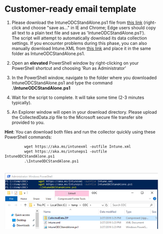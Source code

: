 # Customer-ready email template

1. Please download the IntuneODCStandAlone.ps1 file from [this link](https://raw.githubusercontent.com/markstan/IntuneOneDataCollector/master/IntuneODCStandAlone.ps1) (right-click and choose "save as..." in IE and Chrome; Edge users should copy all text to a plain text file and save as 'IntuneODCStandAlone.ps1').</br>
The script will attempt to automatically download its data collection settings.  If you encounter problems during this phase, you can also manually download Intune.XML from  [this link](https://raw.githubusercontent.com/markstan/IntuneOneDataCollector/master/Intune.xml) and place it in the same folder as IntuneODCStandAlone.ps1.</br>


1. Open an **elevated** PowerShell window by right-clicking on your PowerShell shortcut and choosing 'Run as Administrator'

1. In the PowerShell window, navigate to the folder where you downloaded IntuneODCStandAlone.ps1 and type the command **.\IntuneODCStandAlone.ps1**

1. Wait for the script to complete. It will take some time (2-3 minutes typically).

1. An Explorer window will open in your download directory.  Please upload the CollectedData.zip file to the Microsoft secure file transfer site provided to you.


**Hint**: You can download both files and run the collector quickly using these PowerShell commands:</br>

             wget https://aka.ms/intunexml -outfile Intune.xml
             wget https://aka.ms/intuneps1 -outfile IntuneODCStandAlone.ps1
             .\IntuneODCStandAlone.ps1
</br>![Intune ODC Stand-alone output](./intuneodcstandalone.PNG)
